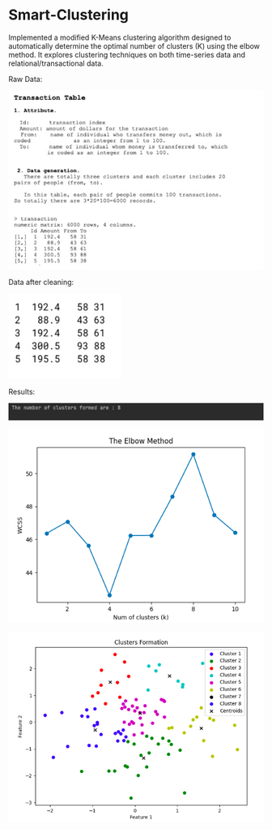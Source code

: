 # Smart-Clustering

Implemented a modified K-Means clustering algorithm designed to automatically determine the optimal number of clusters (K) using the elbow method. It explores clustering techniques on both time-series data and relational/transactional data.

Raw Data:



![raw data](https://github.com/DavangeSam/Smart-Clustering/blob/main/Original%20Data.png?raw=true)


Data after cleaning:

![clean](https://github.com/DavangeSam/Smart-Clustering/blob/main/Clean.png?raw=true)

Results:

![result](https://github.com/DavangeSam/Smart-Clustering/blob/main/result.png?raw=true)


![graph](https://github.com/DavangeSam/Smart-Clustering/blob/main/graph.png?raw=true)

![clusters](https://github.com/DavangeSam/Smart-Clustering/blob/main/clusters.png?raw=true)
